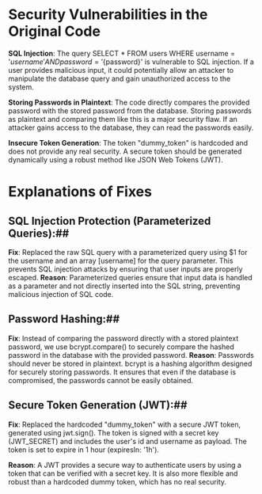 # Security Vulnerabilities in the Original Code #

**SQL Injection**: The query SELECT * FROM users WHERE username = '${username}' AND password = '${password}' is vulnerable to SQL injection. If a user provides malicious input, it could potentially allow an attacker to manipulate the database query and gain unauthorized access to the system.

**Storing Passwords in Plaintext**: The code directly compares the provided password with the stored password from the database. Storing passwords as plaintext and comparing them like this is a major security flaw. If an attacker gains access to the database, they can read the passwords easily.

**Insecure Token Generation**: The token "dummy_token" is hardcoded and does not provide any real security. A secure token should be generated dynamically using a robust method like JSON Web Tokens (JWT).




# Explanations of Fixes #

## SQL Injection Protection (Parameterized Queries):##
**Fix**: Replaced the raw SQL query with a parameterized query using $1 for the username and an array [username] for the query parameter. This prevents SQL injection attacks by ensuring that user inputs are properly escaped.
**Reason**: Parameterized queries ensure that input data is handled as a parameter and not directly inserted into the SQL string, preventing malicious injection of SQL code.


## Password Hashing:##

**Fix**: Instead of comparing the password directly with a stored plaintext password, we use bcrypt.compare() to securely compare the hashed password in the database with the provided password.
**Reason**: Passwords should never be stored in plaintext. bcrypt is a hashing algorithm designed for securely storing passwords. It ensures that even if the database is compromised, the passwords cannot be easily obtained.


## Secure Token Generation (JWT):##
**Fix**: Replaced the hardcoded "dummy_token" with a secure JWT token, generated using jwt.sign(). The token is signed with a secret key (JWT_SECRET) and includes the user's id and username as payload. The token is set to expire in 1 hour (expiresIn: '1h').

**Reason**: A JWT provides a secure way to authenticate users by using a token that can be verified with a secret key. It is also more flexible and robust than a hardcoded dummy token, which has no real security.